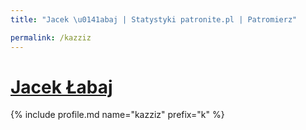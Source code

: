 ```yaml
---
title: "Jacek \u0141abaj | Statystyki patronite.pl | Patromierz"

permalink: /kazziz
---
```


# [Jacek Łabaj](https://patronite.pl/kazziz)

{% include profile.md name="kazziz" prefix="k" %}
